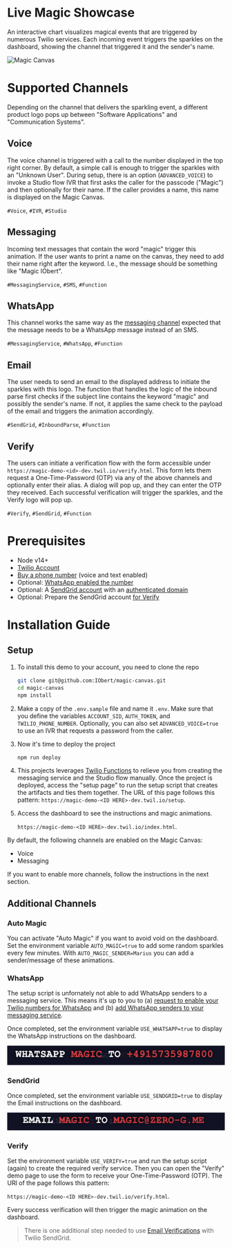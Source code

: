 # Live Magic Showcase

An interactive chart visualizes magical events that are triggered by numerous Twilio services. Each incoming event triggers the sparkles on the dashboard, showing the channel that triggered it and the sender's name.

![Magic Canvas](./docs/MagicCanvas.gif)

# Supported Channels

Depending on the channel that delivers the sparkling event, a different product logo pops up between "Software Applications" and "Communication Systems".

## Voice

The voice channel is triggered with a call to the number displayed in the top right corner. By default, a simple call is enough to trigger the sparkles with an "Unknown User".
During setup, there is an option (`ADVANCED_VOICE`) to invoke a Studio flow IVR that first asks the caller for the passcode ("Magic") and then optionally for their name. If the caller provides a name, this name is displayed on the Magic Canvas.

`#Voice`, `#IVR`, `#Studio`

## Messaging

Incoming text messages that contain the word "magic" trigger this animation. If the user wants to print a name on the canvas, they need to add their name right after the keyword. I.e., the message should be something like "Magic IObert".

`#MessagingService`, `#SMS`, `#Function`

## WhatsApp

This channel works the same way as the [messaging channel](#messaging) expected that the message needs to be a WhatsApp message instead of an SMS.

`#MessagingService`, `#WhatsApp`, `#Function`

## Email

The user needs to send an email to the displayed address to initiate the sparkles with this logo. The function that handles the logic of the inbound parse first checks if the subject line contains the keyword "magic" and possibly the sender's name. If not, it applies the same check to the payload of the email and triggers the animation accordingly.

`#SendGrid`, `#InboundParse`, `#Function`

## Verify

The users can initiate a verification flow with the form accessible under `https://magic-demo-<id>-dev.twil.io/verify.html`. This form lets them request a One-Time-Password (OTP) via any of the above channels and optionally enter their alias. A dialog will pop up, and they can enter the OTP they received. Each successful verification will trigger the sparkles, and the Verify logo will pop up.

`#Verify`, `#SendGrid`, `#Function`

# Prerequisites

- Node v14+
- [Twilio Account](https://www.twilio.com/try-twilio)
- [Buy a phone number](https://support.twilio.com/hc/en-us/articles/223135247-How-to-Search-for-and-Buy-a-Twilio-Phone-Number-from-Console) (voice and text enabled)
- Optional: [WhatsApp enabled the number](https://www.twilio.com/whatsapp/request-access)
- Optional: A [SendGrid account](https://signup.sendgrid.com/) with an [authenticated domain](https://docs.sendgrid.com/ui/account-and-settings/how-to-set-up-domain-authentication)
- Optional: Prepare the SendGrid account [for Verify](https://www.twilio.com/docs/verify/email#set-up-your-sendgrid-account)

# Installation Guide

## Setup

1. To install this demo to your account, you need to clone the repo

   ```Bash
   git clone git@github.com:IObert/magic-canvas.git
   cd magic-canvas
   npm install
   ```

2. Make a copy of the `.env.sample` file and name it `.env`. Make sure that you define the variables `ACCOUNT_SID`, `AUTH_TOKEN`, and `TWILIO_PHONE_NUMBER`. Optionally, you can also set `ADVANCED_VOICE=true` to use an IVR that requests a password from the caller.

3. Now it's time to deploy the project

   ```Bash
   npm run deploy
   ```

4. This projects leverages [Twilio Functions](https://www.twilio.com/docs/runtime/functions) to relieve you from creating the messaging service and the Studio flow manually. Once the project is deployed, access the "setup page" to run the setup script that creates the artifacts and ties them together. The URL of this page follows this pattern: `https://magic-demo-<ID HERE>-dev.twil.io/setup`.

5. Access the dashboard to see the instructions and magic animations.

   `https://magic-demo-<ID HERE>-dev.twil.io/index.html`.



By default, the following channels are enabled on the Magic Canvas:

- Voice
- Messaging

If you want to enable more channels, follow the instructions in the next section.
## Additional Channels

### Auto Magic

You can activate "Auto Magic" if you want to avoid void on the dashboard. Set the environment variable `AUTO_MAGIC=true` to add some random sparkles every few minutes. With `AUTO_MAGIC_SENDER=Marius` you can add a sender/message of these animations.

### WhatsApp

The setup script is unfornately not able to add WhatsApp senders to a messaging service. This means it's up to you to (a) [request to enable your Twilio numbers for WhatsApp](https://www.twilio.com/whatsapp/request-access) and (b) [add WhatsApp senders to your messaging service](https://support.twilio.com/hc/en-us/articles/223181308-Getting-started-with-Messaging-Services#h_01F906R1JEWZA226ZR3CKR0Y4F).

Once completed, set the environment variable `USE_WHATSAPP=true` to display the WhatsApp instructions on the dashboard.

![WhatsApp Instructions](./docs/WhatsAppInstructions.png)


### SendGrid 

Once completed, set the environment variable `USE_SENDGRID=true` to display the Email instructions on the dashboard.

![Email Instructions](./docs/EmailInstructions.png)


### Verify

Set the environment variable `USE_VERIFY=true` and run the setup script (again) to create the required verify service. Then you can open the "Verify" demo page to use the form to receive your One-Time-Password (OTP). The URl of the page follows this pattern:

`https://magic-demo-<ID HERE>-dev.twil.io/verify.html`.

Every success verification will then trigger the magic animation on the dashboard. 

> There is one additional step needed to use [Email Verifications](https://www.twilio.com/docs/verify/email#set-up-your-sendgrid-account) with Twilio SendGrid.



